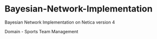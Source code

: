 # Bayesian-Network-Implementation
Bayesian Network Implementation on Netica version 4

Domain - Sports Team Management
